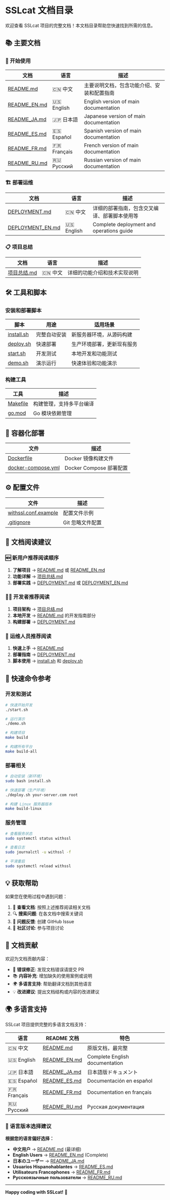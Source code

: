 # SSLcat 文档目录

欢迎查看 SSLcat 项目的完整文档！本文档目录帮助您快速找到所需的信息。

## 📚 主要文档

### 🚀 开始使用

| 文档 | 语言 | 描述 |
|------|------|------|
| [README.md](README.md) | 🇨🇳 中文 | 主要说明文档，包含功能介绍、安装和配置指南 |
| [README_EN.md](README_EN.md) | 🇺🇸 English | English version of main documentation |
| [README_JA.md](README_JA.md) | 🇯🇵 日本語 | Japanese version of main documentation |
| [README_ES.md](README_ES.md) | 🇪🇸 Español | Spanish version of main documentation |
| [README_FR.md](README_FR.md) | 🇫🇷 Français | French version of main documentation |
| [README_RU.md](README_RU.md) | 🇷🇺 Русский | Russian version of main documentation |

### 🏗️ 部署运维

| 文档 | 语言 | 描述 |
|------|------|------|
| [DEPLOYMENT.md](DEPLOYMENT.md) | 🇨🇳 中文 | 详细的部署指南，包含交叉编译、部署脚本使用等 |
| [DEPLOYMENT_EN.md](DEPLOYMENT_EN.md) | 🇺🇸 English | Complete deployment and operations guide |

### 📋 项目总结

| 文档 | 语言 | 描述 |
|------|------|------|
| [项目总结.md](项目总结.md) | 🇨🇳 中文 | 详细的功能介绍和技术实现说明 |

## 🛠️ 工具和脚本

### 安装和部署脚本

| 脚本 | 用途 | 适用场景 |
|------|------|----------|
| [install.sh](install.sh) | 完整自动安装 | 新服务器环境，从源码构建 |
| [deploy.sh](deploy.sh) | 快速部署 | 生产环境部署，更新现有服务 |
| [start.sh](start.sh) | 开发测试 | 本地开发和功能测试 |
| [demo.sh](demo.sh) | 演示运行 | 快速体验和功能演示 |

### 构建工具

| 工具 | 描述 |
|------|------|
| [Makefile](Makefile) | 构建管理，支持多平台编译 |
| [go.mod](go.mod) | Go 模块依赖管理 |

## 🐳 容器化部署

| 文件 | 描述 |
|------|------|
| [Dockerfile](Dockerfile) | Docker 镜像构建文件 |
| [docker-compose.yml](docker-compose.yml) | Docker Compose 部署配置 |

## ⚙️ 配置文件

| 文件 | 描述 |
|------|------|
| [withssl.conf.example](withssl.conf.example) | 配置文件示例 |
| [.gitignore](.gitignore) | Git 忽略文件配置 |

## 📖 文档阅读建议

### 🆕 新用户推荐阅读顺序

1. **了解项目** → [README.md](README.md) 或 [README_EN.md](README_EN.md)
2. **功能详解** → [项目总结.md](项目总结.md)
3. **部署实践** → [DEPLOYMENT.md](DEPLOYMENT.md) 或 [DEPLOYMENT_EN.md](DEPLOYMENT_EN.md)

### 👨‍💻 开发者推荐阅读

1. **项目架构** → [项目总结.md](项目总结.md)
2. **本地开发** → [README.md](README.md) 的开发指南部分
3. **构建部署** → [DEPLOYMENT.md](DEPLOYMENT.md)

### 🚀 运维人员推荐阅读

1. **快速上手** → [README.md](README.md)
2. **部署指南** → [DEPLOYMENT.md](DEPLOYMENT.md)
3. **脚本使用** → [install.sh](install.sh) 和 [deploy.sh](deploy.sh)

## 🔧 快速命令参考

### 开发和测试

```bash
# 快速开始开发
./start.sh

# 运行演示
./demo.sh

# 构建项目
make build

# 构建所有平台
make build-all
```

### 部署相关

```bash
# 自动安装（新环境）
sudo bash install.sh

# 快速部署（生产环境）
./deploy.sh your-server.com root

# 构建 Linux 服务器版本
make build-linux
```

### 服务管理

```bash
# 查看服务状态
sudo systemctl status withssl

# 查看日志
sudo journalctl -u withssl -f

# 平滑重启
sudo systemctl reload withssl
```

## 💡 获取帮助

如果您在使用过程中遇到问题：

1. 📖 **查看文档**: 按照上述推荐阅读相关文档
2. 🔍 **搜索问题**: 在各文档中搜索关键词
3. 🐛 **问题反馈**: 创建 GitHub Issue
4. 💬 **社区讨论**: 参与项目讨论

## 📝 文档贡献

欢迎为文档贡献内容：

- 🐛 **错误修正**: 发现文档错误请提交 PR
- 📚 **内容补充**: 增加缺失的使用案例或说明
- 🌍 **多语言支持**: 帮助翻译文档到其他语言
- 💡 **改进建议**: 提出文档结构或内容的改进建议

## 🌍 多语言支持

SSLcat 项目提供完整的多语言文档支持：

| 语言 | README 文档 | 特色 |
|------|-------------|------|
| 🇨🇳 中文 | [README.md](README.md) | 原版文档，最完整 |
| 🇺🇸 English | [README_EN.md](README_EN.md) | Complete English documentation |
| 🇯🇵 日本語 | [README_JA.md](README_JA.md) | 日本語版ドキュメント |
| 🇪🇸 Español | [README_ES.md](README_ES.md) | Documentación en español |
| 🇫🇷 Français | [README_FR.md](README_FR.md) | Documentation en français |
| 🇷🇺 Русский | [README_RU.md](README_RU.md) | Русская документация |

### 🔄 语言版本选择建议

**根据您的语言偏好选择：**
- **中文用户** → [README.md](README.md) (最详细)
- **English Users** → [README_EN.md](README_EN.md) (Complete)
- **日本のユーザー** → [README_JA.md](README_JA.md)
- **Usuarios Hispanohablantes** → [README_ES.md](README_ES.md)
- **Utilisateurs Francophones** → [README_FR.md](README_FR.md)
- **Русскоязычные пользователи** → [README_RU.md](README_RU.md)

---

**Happy coding with SSLcat!** 🚀
